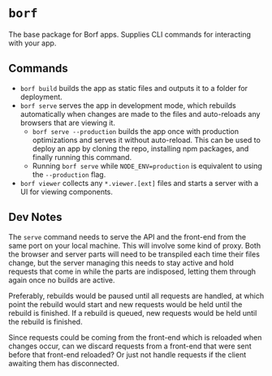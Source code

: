 # `borf`

The base package for Borf apps. Supplies CLI commands for interacting with your app.

## Commands

- `borf build` builds the app as static files and outputs it to a folder for deployment.
- `borf serve` serves the app in development mode, which rebuilds automatically when changes are made to the files and auto-reloads any browsers that are viewing it.
  - `borf serve --production` builds the app once with production optimizations and serves it without auto-reload. This can be used to deploy an app by cloning the repo, installing npm packages, and finally running this command.
  - Running `borf serve` while `NODE_ENV=production` is equivalent to using the `--production` flag.
- `borf viewer` collects any `*.viewer.[ext]` files and starts a server with a UI for viewing components.

## Dev Notes

The `serve` command needs to serve the API and the front-end from the same port on your local machine. This will involve some kind of proxy. Both the browser and server parts will need to be transpiled each time their files change, but the server managing this needs to stay active and hold requests that come in while the parts are indisposed, letting them through again once no builds are active.

Preferably, rebuilds would be paused until all requests are handled, at which point the rebuild would start and new requests would be held until the rebuild is finished. If a rebuild is queued, new requests would be held until the rebuild is finished.

Since requests could be coming from the front-end which is reloaded when changes occur, can we discard requests from a front-end that were sent before that front-end reloaded? Or just not handle requests if the client awaiting them has disconnected.
